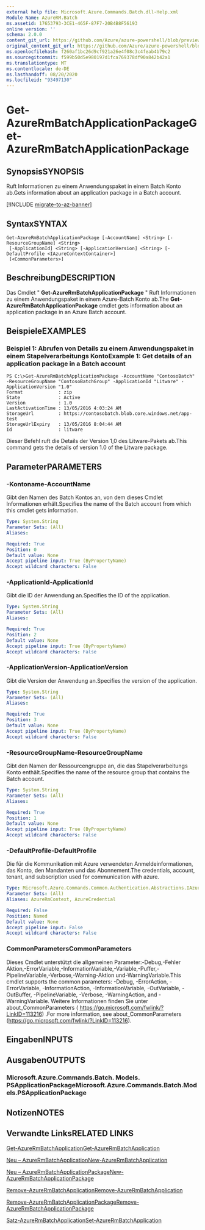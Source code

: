 ```yaml
---
external help file: Microsoft.Azure.Commands.Batch.dll-Help.xml
Module Name: AzureRM.Batch
ms.assetid: 17653793-3CE1-465F-87F7-20B4B8F56193
online version: ''
schema: 2.0.0
content_git_url: https://github.com/Azure/azure-powershell/blob/preview/src/ResourceManager/AzureBatch/Commands.Batch/help/Get-AzureRmBatchApplicationPackage.md
original_content_git_url: https://github.com/Azure/azure-powershell/blob/preview/src/ResourceManager/AzureBatch/Commands.Batch/help/Get-AzureRmBatchApplicationPackage.md
ms.openlocfilehash: f260af1bc26d9cf921a26e4f08c3c4feab4b79c2
ms.sourcegitcommit: f599b50d5e980197d1fca769378df90a842b42a1
ms.translationtype: MT
ms.contentlocale: de-DE
ms.lasthandoff: 08/20/2020
ms.locfileid: "93497130"
---
```

# <span data-ttu-id="a3457-101">Get-AzureRmBatchApplicationPackage</span><span class="sxs-lookup"><span data-stu-id="a3457-101">Get-AzureRmBatchApplicationPackage</span></span>

## <span data-ttu-id="a3457-102">Synopsis</span><span class="sxs-lookup"><span data-stu-id="a3457-102">SYNOPSIS</span></span>
<span data-ttu-id="a3457-103">Ruft Informationen zu einem Anwendungspaket in einem Batch Konto ab.</span><span class="sxs-lookup"><span data-stu-id="a3457-103">Gets information about an application package in a Batch account.</span></span>

[!INCLUDE [migrate-to-az-banner](../../includes/migrate-to-az-banner.md)]

## <span data-ttu-id="a3457-104">Syntax</span><span class="sxs-lookup"><span data-stu-id="a3457-104">SYNTAX</span></span>

```
Get-AzureRmBatchApplicationPackage [-AccountName] <String> [-ResourceGroupName] <String>
 [-ApplicationId] <String> [-ApplicationVersion] <String> [-DefaultProfile <IAzureContextContainer>]
 [<CommonParameters>]
```

## <span data-ttu-id="a3457-105">Beschreibung</span><span class="sxs-lookup"><span data-stu-id="a3457-105">DESCRIPTION</span></span>
<span data-ttu-id="a3457-106">Das Cmdlet " **Get-AzureRmBatchApplicationPackage** " Ruft Informationen zu einem Anwendungspaket in einem Azure-Batch Konto ab.</span><span class="sxs-lookup"><span data-stu-id="a3457-106">The **Get-AzureRmBatchApplicationPackage** cmdlet gets information about an application package in an Azure Batch account.</span></span>

## <span data-ttu-id="a3457-107">Beispiele</span><span class="sxs-lookup"><span data-stu-id="a3457-107">EXAMPLES</span></span>

### <span data-ttu-id="a3457-108">Beispiel 1: Abrufen von Details zu einem Anwendungspaket in einem Stapelverarbeitungs Konto</span><span class="sxs-lookup"><span data-stu-id="a3457-108">Example 1: Get details of an application package in a Batch account</span></span>
```
PS C:\>Get-AzureRmBatchApplicationPackage -AccountName "ContosoBatch" -ResourceGroupName "ContosoBatchGroup" -ApplicationId "Litware" -ApplicationVersion "1.0"
Format             : zip
State              : Active
Version            : 1.0
LastActivationTime : 13/05/2016 4:03:24 AM
StorageUrl         : https://contosobatch.blob.core.windows.net/app-test
StorageUrlExpiry   : 13/05/2016 8:04:44 AM
Id                 : litware
```

<span data-ttu-id="a3457-109">Dieser Befehl ruft die Details der Version 1,0 des Litware-Pakets ab.</span><span class="sxs-lookup"><span data-stu-id="a3457-109">This command gets the details of version 1.0 of the Litware package.</span></span>

## <span data-ttu-id="a3457-110">Parameter</span><span class="sxs-lookup"><span data-stu-id="a3457-110">PARAMETERS</span></span>

### <span data-ttu-id="a3457-111">-Kontoname</span><span class="sxs-lookup"><span data-stu-id="a3457-111">-AccountName</span></span>
<span data-ttu-id="a3457-112">Gibt den Namen des Batch Kontos an, von dem dieses Cmdlet Informationen erhält.</span><span class="sxs-lookup"><span data-stu-id="a3457-112">Specifies the name of the Batch account from which this cmdlet gets information.</span></span>

```yaml
Type: System.String
Parameter Sets: (All)
Aliases: 

Required: True
Position: 0
Default value: None
Accept pipeline input: True (ByPropertyName)
Accept wildcard characters: False
```

### <span data-ttu-id="a3457-113">-ApplicationId</span><span class="sxs-lookup"><span data-stu-id="a3457-113">-ApplicationId</span></span>
<span data-ttu-id="a3457-114">Gibt die ID der Anwendung an.</span><span class="sxs-lookup"><span data-stu-id="a3457-114">Specifies the ID of the application.</span></span>

```yaml
Type: System.String
Parameter Sets: (All)
Aliases: 

Required: True
Position: 2
Default value: None
Accept pipeline input: True (ByPropertyName)
Accept wildcard characters: False
```

### <span data-ttu-id="a3457-115">-ApplicationVersion</span><span class="sxs-lookup"><span data-stu-id="a3457-115">-ApplicationVersion</span></span>
<span data-ttu-id="a3457-116">Gibt die Version der Anwendung an.</span><span class="sxs-lookup"><span data-stu-id="a3457-116">Specifies the version of the application.</span></span>

```yaml
Type: System.String
Parameter Sets: (All)
Aliases: 

Required: True
Position: 3
Default value: None
Accept pipeline input: True (ByPropertyName)
Accept wildcard characters: False
```

### <span data-ttu-id="a3457-117">-ResourceGroupName</span><span class="sxs-lookup"><span data-stu-id="a3457-117">-ResourceGroupName</span></span>
<span data-ttu-id="a3457-118">Gibt den Namen der Ressourcengruppe an, die das Stapelverarbeitungs Konto enthält.</span><span class="sxs-lookup"><span data-stu-id="a3457-118">Specifies the name of the resource group that contains the Batch account.</span></span>

```yaml
Type: System.String
Parameter Sets: (All)
Aliases: 

Required: True
Position: 1
Default value: None
Accept pipeline input: True (ByPropertyName)
Accept wildcard characters: False
```

### <span data-ttu-id="a3457-119">-DefaultProfile</span><span class="sxs-lookup"><span data-stu-id="a3457-119">-DefaultProfile</span></span>
<span data-ttu-id="a3457-120">Die für die Kommunikation mit Azure verwendeten Anmeldeinformationen, das Konto, den Mandanten und das Abonnement.</span><span class="sxs-lookup"><span data-stu-id="a3457-120">The credentials, account, tenant, and subscription used for communication with azure.</span></span>

```yaml
Type: Microsoft.Azure.Commands.Common.Authentication.Abstractions.IAzureContextContainer
Parameter Sets: (All)
Aliases: AzureRmContext, AzureCredential

Required: False
Position: Named
Default value: None
Accept pipeline input: False
Accept wildcard characters: False
```

### <span data-ttu-id="a3457-121">CommonParameters</span><span class="sxs-lookup"><span data-stu-id="a3457-121">CommonParameters</span></span>
<span data-ttu-id="a3457-122">Dieses Cmdlet unterstützt die allgemeinen Parameter:-Debug,-Fehler Aktion,-ErrorVariable,-InformationVariable,-Variable,-Puffer,-PipelineVariable,-Verbose,-Warning-Aktion und-WarningVariable.</span><span class="sxs-lookup"><span data-stu-id="a3457-122">This cmdlet supports the common parameters: -Debug, -ErrorAction, -ErrorVariable, -InformationAction, -InformationVariable, -OutVariable, -OutBuffer, -PipelineVariable, -Verbose, -WarningAction, and -WarningVariable.</span></span> <span data-ttu-id="a3457-123">Weitere Informationen finden Sie unter about_CommonParameters ( https://go.microsoft.com/fwlink/?LinkID=113216) .</span><span class="sxs-lookup"><span data-stu-id="a3457-123">For more information, see about_CommonParameters (https://go.microsoft.com/fwlink/?LinkID=113216).</span></span>

## <span data-ttu-id="a3457-124">Eingaben</span><span class="sxs-lookup"><span data-stu-id="a3457-124">INPUTS</span></span>

## <span data-ttu-id="a3457-125">Ausgaben</span><span class="sxs-lookup"><span data-stu-id="a3457-125">OUTPUTS</span></span>

### <span data-ttu-id="a3457-126">Microsoft.Azure.Commands.Batch. Models. PSApplicationPackage</span><span class="sxs-lookup"><span data-stu-id="a3457-126">Microsoft.Azure.Commands.Batch.Models.PSApplicationPackage</span></span>

## <span data-ttu-id="a3457-127">Notizen</span><span class="sxs-lookup"><span data-stu-id="a3457-127">NOTES</span></span>

## <span data-ttu-id="a3457-128">Verwandte Links</span><span class="sxs-lookup"><span data-stu-id="a3457-128">RELATED LINKS</span></span>

[<span data-ttu-id="a3457-129">Get-AzureRmBatchApplication</span><span class="sxs-lookup"><span data-stu-id="a3457-129">Get-AzureRmBatchApplication</span></span>](./Get-AzureRmBatchApplication.md)

[<span data-ttu-id="a3457-130">Neu – AzureRmBatchApplication</span><span class="sxs-lookup"><span data-stu-id="a3457-130">New-AzureRmBatchApplication</span></span>](./New-AzureRmBatchApplication.md)

[<span data-ttu-id="a3457-131">Neu – AzureRmBatchApplicationPackage</span><span class="sxs-lookup"><span data-stu-id="a3457-131">New-AzureRmBatchApplicationPackage</span></span>](./New-AzureRmBatchApplicationPackage.md)

[<span data-ttu-id="a3457-132">Remove-AzureRmBatchApplication</span><span class="sxs-lookup"><span data-stu-id="a3457-132">Remove-AzureRmBatchApplication</span></span>](./Remove-AzureRmBatchApplication.md)

[<span data-ttu-id="a3457-133">Remove-AzureRmBatchApplicationPackage</span><span class="sxs-lookup"><span data-stu-id="a3457-133">Remove-AzureRmBatchApplicationPackage</span></span>](./Remove-AzureRmBatchApplicationPackage.md)

[<span data-ttu-id="a3457-134">Satz-AzureRmBatchApplication</span><span class="sxs-lookup"><span data-stu-id="a3457-134">Set-AzureRmBatchApplication</span></span>](./Set-AzureRmBatchApplication.md)



